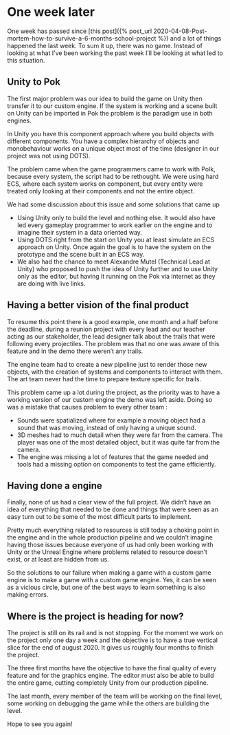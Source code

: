 # One week later

One week has passed since [this post]({% post_url 2020-04-08-Post-mortem-how-to-survive-a-6-months-school-project %}) and a lot of things happened the last week. To sum it up, there was no game. Instead of looking at what I’ve been working the past week I’ll be looking at what led to this situation.


## Unity to Pok

The first major problem was our idea to build the game on Unity then transfer it to our custom engine. If the system is working and a scene built on Unity can be imported in Pok the problem is the paradigm use in both engines.

In Unity you have this component approach where you build objects with different components. You have a complex hierarchy of objects and monobehaviour works on a unique object most of the time (designer in our project was not using DOTS).

The problem came when the game programmers came to work with Polk, because every system, the script had to be rethought. We were using hard ECS, where each system works on component, but every entity were treated only looking at their components and not the entire object. 
 
We had some discussion about this issue and some solutions that came up

*   Using Unity only to build the level and nothing else. It would also have led every gameplay programmer to work earlier on the engine and to imagine their system in a data oriented way.
*   Using DOTS right from the start on Unity you at least simulate an ECS approach on Unity. Once again the goal is to have the system on the prototype and the scene built in an ECS way.
*   We also had the chance to meet Alexandre Mutel (Technical Lead at Unity) who proposed to push the idea of Unity further and to use Unity only as the editor, but having it running on the Pok via internet as they are doing with live links.


## Having a better vision of the final product

To resume this point there is a good example, one month and a half before the deadline, during a reunion project with every lead and our teacher acting as our stakeholder, the lead designer talk about the trails that were following every projectiles. The problem was that no one was aware of this feature and in the demo there weren’t any trails.  
 
The engine team had to create a new pipeline just to render those new objects, with the creation of systems and components to interact with them. The art team never had the time to prepare texture specific for trails. 


This problem came up a lot during the project, as the priority was to have a working version of our custom engine the demo was left aside. Doing so was a mistake that causes problem to every other team :

*   Sounds were spatialized where for example a moving object had a sound that was moving, instead of only having a unique sound.
*   3D meshes had to much detail when they were far from the camera. The player was one of the most detailed object, but it was quite far from the camera.
*   The engine was missing a lot of features that the game needed and tools had a missing option on components to test the game efficiently.


## Having done a engine

Finally, none of us had a clear view of the full project. We didn’t have an idea of everything that needed to be done and things that were seen as an easy turn out to be some of the most difficult parts to implement.  
 
Pretty much everything related to resources is still today a choking point in the engine and in the whole production pipeline and we couldn’t imagine having those issues because everyone of us had only been working with Unity or the Unreal Engine where problems related to resource doesn’t exist, or at least are hidden from us. 
 
So the solutions to our failure when making a game with a custom game engine is to make a game with a custom game engine. Yes, it can be seen as a vicious circle, but one of the best ways to learn something is also making errors.


## Where is the project is heading for now?

The  project is still on its rail and is not stopping. For the moment we work on the project only one day a week and the objective is to have a true vertical slice for the end of august 2020. It gives us roughly four months to finish the project.

The three first months have the objective to have the final quality of every feature and for the graphics engine. The editor must also be able to build the entire game, cutting completely Unity from our production pipeline.

The last month, every member of the team will be working on the final level, some working on debugging the game while the others are building the level. 
 
Hope to see you again!
